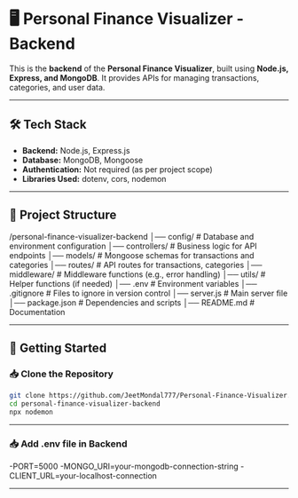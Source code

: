 # **🖥️ Personal Finance Visualizer - Backend**  

This is the **backend** of the **Personal Finance Visualizer**, built using **Node.js, Express, and MongoDB**. It provides APIs for managing transactions, categories, and user data.  

---

## **🛠️ Tech Stack**  
- **Backend:** Node.js, Express.js  
- **Database:** MongoDB, Mongoose  
- **Authentication:** Not required (as per project scope)  
- **Libraries Used:** dotenv, cors, nodemon  

---

## **📂 Project Structure**  

/personal-finance-visualizer-backend
│── config/ # Database and environment configuration
│── controllers/ # Business logic for API endpoints
│── models/ # Mongoose schemas for transactions and categories
│── routes/ # API routes for transactions, categories
│── middleware/ # Middleware functions (e.g., error handling)
│── utils/ # Helper functions (if needed)
│── .env # Environment variables
│── .gitignore # Files to ignore in version control
│── server.js # Main server file
│── package.json # Dependencies and scripts
│── README.md # Documentation


---

## **🚀 Getting Started**  

### **📥 Clone the Repository**  
```bash
git clone https://github.com/JeetMondal777/Personal-Finance-Visualizer.git
cd personal-finance-visualizer-backend
npx nodemon

```

---

### **📥 Add .env file in Backend**  

-PORT=5000
-MONGO_URI=your-mongodb-connection-string
-CLIENT_URL=your-localhost-connection

---

